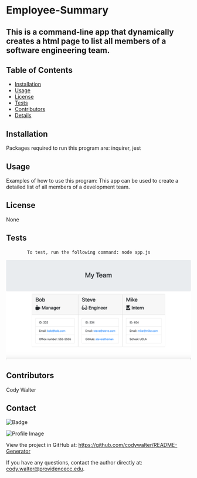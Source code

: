 # Employee-Summary

## This is a command-line app that dynamically creates a html page to list all members of a software engineering team.

## Table of Contents

- [Installation](#installation)
- [Usage](#usage)
- [License](#license)
- [Tests](#tests)
- [Contributors](#contributors)
- [Details](#details)

## Installation

Packages required to run this program are: inquirer, jest

## Usage

Examples of how to use this program: This app can be used to create a detailed list of all members of a development team.

## License

None

## Tests

            To test, run the following command: node app.js

![](./Employee-Summary.png)

## Contributors

Cody Walter

## Contact

![Badge](https://img.shields.io/badge/Github-codywalter-4cbbb9)

![Profile Image](https://github.com/codywalter.png?size=50)

View the project in GitHub at: https://github.com/codywalter/README-Generator

If you have any questions, contact the author directly at: cody.walter@providencecc.edu.
